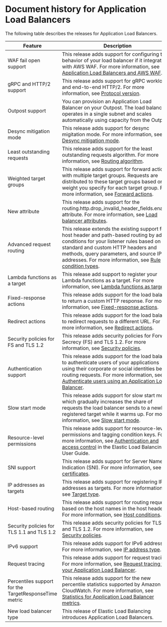 # Document history for Application Load Balancers<a name="doc-history"></a>

The following table describes the releases for Application Load Balancers\.


| Feature | Description | Date | 
| --- | --- | --- | 
| WAF fail open support | This release adds support for configuring the behavior of your load balancer if it integrates with AWS WAF\. For more information, see [Application Load Balancers and AWS WAF](application-load-balancers.md#load-balancer-waf)\. | November 13, 2020 | 
| gRPC and HTTP/2 support | This release adds support for gRPC workloads and end\-to\-end HTTP/2\. For more information, see [Protocol version](load-balancer-target-groups.md#target-group-protocol-version)\. | October 29, 2020 | 
| Outpost support | You can provision an Application Load Balancer on your Outpost\. The load balancer operates in a single subnet and scales automatically using capacity from the Outpost\. | September 8, 2020 | 
| Desync mitigation mode | This release adds support for desync migitation mode\. For more information, see [Desync mitigation mode](application-load-balancers.md#desync-mitigation-mode)\. | August 17, 2020 | 
| Least outstanding requests | This release adds support for the least outstanding requests algorithm\. For more information, see [Routing algorithm](load-balancer-target-groups.md#modify-routing-algorithm)\. | November 25, 2019 | 
| Weighted target groups | This release adds support for forward actions with multiple target groups\. Requests are distributed to these target groups based on the weight you specify for each target group\. For more information, see [Forward actions](load-balancer-listeners.md#forward-actions)\. | November 19, 2019 | 
| New attribute | This release adds support for the routing\.http\.drop\_invalid\_header\_fields\.enabled attribute\. For more information, see [Load balancer attributes](application-load-balancers.md#load-balancer-attributes)\. | November 11, 2019 | 
| Advanced request routing | This release extends the existing support for host header and path\-based routing by adding conditions for your listener rules based on standard and custom HTTP headers and methods, query parameters, and source IP addresses\. For more information, see [Rule condition types](load-balancer-listeners.md#rule-condition-types)\. | March 27, 2019 | 
| Lambda functions as a target | This release add support to register your Lambda functions as a target\. For more information, see [Lambda functions as targets](lambda-functions.md)\. | November 29, 2018 | 
| Fixed\-response actions | This release adds support for the load balancer to return a custom HTTP response\. For more information, see [Fixed\-response actions](load-balancer-listeners.md#fixed-response-actions)\. | July 25, 2018 | 
| Redirect actions | This release adds support for the load balancer to redirect requests to a different URL\. For more information, see [Redirect actions](load-balancer-listeners.md#redirect-actions)\. | July 25, 2018 | 
| Security policies for FS and TLS 1\.2 | This release adds security policies for Forward Secrecy \(FS\) and TLS 1\.2\. For more information, see [Security policies](create-https-listener.md#describe-ssl-policies)\. | June 6, 2018 | 
| Authentication support | This release adds support for the load balancer to authenticate users of your applications using their corporate or social identities before routing requests\. For more information, see [Authenticate users using an Application Load Balancer](listener-authenticate-users.md)\. | May 30, 2018 | 
| Slow start mode | This release adds support for slow start mode, which gradually increases the share of requests the load balancer sends to a newly registered target while it warms up\. For more information, see [Slow start mode](load-balancer-target-groups.md#slow-start-mode)\. | March 24, 2018 | 
| Resource\-level permissions | This release adds support for resource\-level permissions and tagging condition keys\. For more information, see [Authentication and access control](https://docs.aws.amazon.com/elasticloadbalancing/latest/userguide/load-balancer-authentication-access-control.html) in the Elastic Load Balancing User Guide\. | May 10, 2018 | 
| SNI support | This release adds support for Server Name Indication \(SNI\)\. For more information, see [SSL certificates](create-https-listener.md#https-listener-certificates)\. | October 10, 2017 | 
| IP addresses as targets | This release adds support for registering IP addresses as targets\. For more information, see [Target type](load-balancer-target-groups.md#target-type)\. | August 31, 2017 | 
| Host\-based routing | This release adds support for routing requests based on the host names in the host header\. For more information, see [Host conditions](load-balancer-listeners.md#host-conditions)\. | April 5, 2017 | 
| Security policies for TLS 1\.1 and TLS 1\.2 | This release adds security policies for TLS 1\.1 and TLS 1\.2\. For more information, see [Security policies](create-https-listener.md#describe-ssl-policies)\. | February 6, 2017 | 
| IPv6 support | This release adds support for IPv6 addresses\. For more information, see [IP address type](application-load-balancers.md#ip-address-type)\. | January 25, 2017 | 
| Request tracing | This release adds support for request tracing\. For more information, see [Request tracing for your Application Load Balancer](load-balancer-request-tracing.md)\. | November 22, 2016 | 
| Percentiles support for the TargetResponseTime metric | This release adds support for the new percentile statistics supported by Amazon CloudWatch\. For more information, see [Statistics for Application Load Balancer metrics](load-balancer-cloudwatch-metrics.md#metric-statistics)\. | November 17, 2016 | 
| New load balancer type | This release of Elastic Load Balancing introduces Application Load Balancers\. | August 11, 2016 | 
